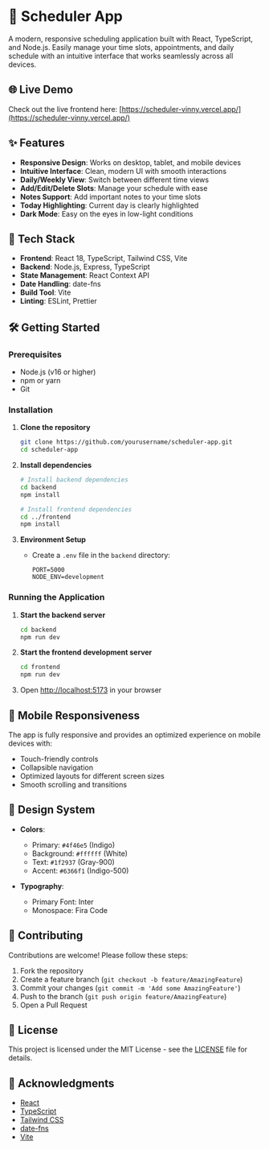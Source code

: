 # 📅 Scheduler App

A modern, responsive scheduling application built with React, TypeScript, and Node.js. Easily manage your time slots, appointments, and daily schedule with an intuitive interface that works seamlessly across all devices.

## 🌐 Live Demo

Check out the live frontend here: [https://scheduler-vinny.vercel.app/](https://scheduler-vinny.vercel.app/)

## ✨ Features

- **Responsive Design**: Works on desktop, tablet, and mobile devices
- **Intuitive Interface**: Clean, modern UI with smooth interactions
- **Daily/Weekly View**: Switch between different time views
- **Add/Edit/Delete Slots**: Manage your schedule with ease
- **Notes Support**: Add important notes to your time slots
- **Today Highlighting**: Current day is clearly highlighted
- **Dark Mode**: Easy on the eyes in low-light conditions

## 🚀 Tech Stack

- **Frontend**: React 18, TypeScript, Tailwind CSS, Vite
- **Backend**: Node.js, Express, TypeScript
- **State Management**: React Context API
- **Date Handling**: date-fns
- **Build Tool**: Vite
- **Linting**: ESLint, Prettier

## 🛠️ Getting Started

### Prerequisites

- Node.js (v16 or higher)
- npm or yarn
- Git

### Installation

1. **Clone the repository**
   ```bash
   git clone https://github.com/yourusername/scheduler-app.git
   cd scheduler-app
   ```

2. **Install dependencies**
   ```bash
   # Install backend dependencies
   cd backend
   npm install
   
   # Install frontend dependencies
   cd ../frontend
   npm install
   ```

3. **Environment Setup**
   - Create a `.env` file in the `backend` directory:
     ```
     PORT=5000
     NODE_ENV=development
     ```

### Running the Application

1. **Start the backend server**
   ```bash
   cd backend
   npm run dev
   ```

2. **Start the frontend development server**
   ```bash
   cd frontend
   npm run dev
   ```

3. Open [http://localhost:5173](http://localhost:5173) in your browser

## 📱 Mobile Responsiveness

The app is fully responsive and provides an optimized experience on mobile devices with:
- Touch-friendly controls
- Collapsible navigation
- Optimized layouts for different screen sizes
- Smooth scrolling and transitions

## 🎨 Design System

- **Colors**:
  - Primary: `#4f46e5` (Indigo)
  - Background: `#ffffff` (White)
  - Text: `#1f2937` (Gray-900)
  - Accent: `#6366f1` (Indigo-500)

- **Typography**:
  - Primary Font: Inter
  - Monospace: Fira Code

## 🤝 Contributing

Contributions are welcome! Please follow these steps:

1. Fork the repository
2. Create a feature branch (`git checkout -b feature/AmazingFeature`)
3. Commit your changes (`git commit -m 'Add some AmazingFeature'`)
4. Push to the branch (`git push origin feature/AmazingFeature`)
5. Open a Pull Request

## 📄 License

This project is licensed under the MIT License - see the [LICENSE](LICENSE) file for details.

## 🙏 Acknowledgments

- [React](https://reactjs.org/)
- [TypeScript](https://www.typescriptlang.org/)
- [Tailwind CSS](https://tailwindcss.com/)
- [date-fns](https://date-fns.org/)
- [Vite](https://vitejs.dev/)
